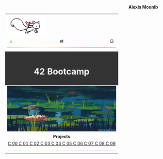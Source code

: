 <p align="right"><b>Alexis Mounib</b></p>
<table align="center" width="100%"">
  <!--------------------------->
  <!-- Icon                  -->
  <!--------------------------->
  <tr>
    <td colspan=" 3" align="left" style="padding:5px;">
		<img src="https://raw.githubusercontent.com/zoyern/zoyern/main/assets/images/icon.gif" height="64">
		</td>
		</tr>
		<!--------------------------->
		<!-- Navbar                -->
		<!--------------------------->
		<tr>
			<td align="left" width="33%">
				<a href="https://github.com/zoyern/zoyern/tree/main" style="
        padding: 4px 8px;
        border-radius: 2px;
        width: 60px;
        height: 30px;
        text-align: center;
        color:gray;" ">⤶</a>
    </td>
    <td align="center" width="33%">
					<a href="https://github.com/zoyern?tab=repositories" style="
        padding: 4px 8px;
        border-radius: 2px;
        width: 60px;
        height: 30px;
        text-align: center;
      ">⇄</a>
			</td>
			<td align="right" width="33%">
				<a href="https://github.com/zoyern" style="
        padding: 4px 8px;
        border-radius: 2px;
        width: 60px;
        height: 30px;
        text-align: center;
      ">⌬</a>
			</td>
		</tr>
		<!-- Séparateur -->
		<tr>
			<td colspan="3">
				<img src="https://raw.githubusercontent.com/zoyern/zoyern/main/assets/images/sep.gif" width="100%" height="10">
			</td>
		</tr>
		<!--------------------------->
		<!-- Welcome message       -->
		<!--------------------------->
		<tr>
			<td colspan="3" align="center" bgcolor="#333" style="color: #fff; font-weight: bold; padding: 10px;">
				<h1>42 Bootcamp</h1>
			</td>
		</tr>
		<!--------------------------->
		<!-- Banner                -->
		<!--------------------------->
		<tr>
			<td colspan="3">
				<img src="https://raw.githubusercontent.com/zoyern/zoyern/main/assets/images/banner.gif" width="100%" height="150px">
			</td>
		</tr>
		<!--------------------------->
		<!-- Projets               -->
		<!--------------------------->
		<tr>
			<td align="center" colspan="3" width="100%">
				<b>Projects</b>
			</td>
		</tr>
		<tr>
			<td align="center" colspan="3" width="100%">
				<a href="https://github.com/zoyern/42_school/tree/main/pools/bootcamp/c_00">
					C 00
				</a>
				<a href="https://github.com/zoyern/42_school/tree/main/pools/bootcamp/c_01">
					C 01
				</a>
				<a href="https://github.com/zoyern/42_school/tree/main/pools/bootcamp/c_02">
					C 02
				</a>
				<a href="https://github.com/zoyern/42_school/tree/main/pools/bootcamp/c_03">
					C 03
				</a>
				<a href="https://github.com/zoyern/42_school/tree/main/pools/bootcamp/c_04">
					C 04
				</a>
				<a href="https://github.com/zoyern/42_school/tree/main/pools/bootcamp/c_05">
					C 05
				</a>
				<a href="https://github.com/zoyern/42_school/tree/main/pools/bootcamp/c_06">
					C 06
				</a>
				<a href="https://github.com/zoyern/42_school/tree/main/pools/bootcamp/c_07">
					C 07
				</a>
				<a href="https://github.com/zoyern/42_school/tree/main/pools/bootcamp/c_08">
					C 08
				</a>
				<a href="https://github.com/zoyern/42_school/tree/main/pools/bootcamp/c_09">
					C 09
				</a>
			</td>
		</tr>
		<!-- Séparateur -->
		<tr>
			<td colspan="3">
				<img src="https://raw.githubusercontent.com/zoyern/zoyern/main/assets/images/sep.gif" width="100%" height="10">
			</td>
		</tr>
</table>

